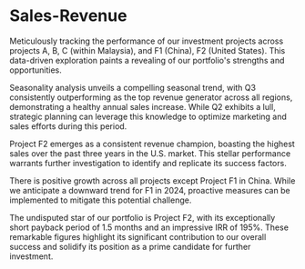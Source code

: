 # Sales-Revenue
Meticulously tracking the performance of our investment projects across projects A, B, C (within Malaysia), and F1 (China), F2 (United States). This data-driven exploration paints a revealing of our portfolio's strengths and opportunities.

Seasonality analysis unveils a compelling seasonal trend, with Q3 consistently outperforming as the top revenue generator across all regions, demonstrating a healthy annual sales increase. While Q2 exhibits a lull, strategic planning can leverage this knowledge to optimize marketing and sales efforts during this period.

Project F2 emerges as a consistent revenue champion, boasting the highest sales over the past three years in the U.S. market. This stellar performance warrants further investigation to identify and replicate its success factors.

There is positive growth across all projects except Project F1 in China. While we anticipate a downward trend for F1 in 2024, proactive measures can be implemented to mitigate this potential challenge.

The undisputed star of our portfolio is Project F2, with its exceptionally short payback period of 1.5 months and an impressive IRR of 195%. These remarkable figures highlight its significant contribution to our overall success and solidify its position as a prime candidate for further investment.
